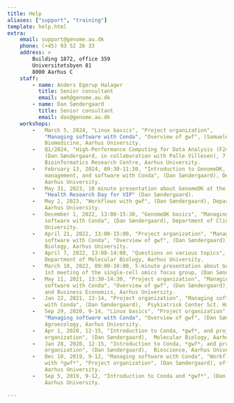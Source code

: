 ```yaml
---
title: Help
aliases: ["support", "training"]
template: help.html
extra:
    email: support@genome.au.dk
    phone: (+45) 93 52 26 33
    address: >
        Building 1872, office 359
        Universitetsbyen 81
        8000 Aarhus C
    staff:
        - name: Anders Egerup Halager
          title: Senior consultant
          email: aeh@genome.au.dk
        - name: Dan Søndergaard
          title: Senior consultant
          email: das@genome.au.dk
    workshops:
        -   March 5, 2024, "Linux basics", "Project organization",
            "Managing software with Conda", "Overview of gwf", (Samuele Soraggi), Department of
            Biomedicine, Aarhus University.
        -   Q1/2024, "High-Performance Computing for Data Analysis (F24.505222U003.A)"
            (Dan Søndergaard, in collaboration with Palle Villesen), 7 week/5 ECTS course,
            Bioinformatics Research Centre, Aarhus University.
        -   February 13, 2024, 09:30-11:30, "Introduction to GenomeDK, project
            management, and software with Conda", (Dan Søndergaard), Department of Biomedicine/NCRR,
            Aarhus University.
        -   May 31, 2023, 10 minute presentation about GenomeDK at the annual
            "Health Research Day for VIP" (Dan Søndergaard).
        -   May 2, 2023, "Workflows with gwf", (Dan Søndergaard), Department of Biology,
            Aarhus University.
        -   December 1, 2022, 13:00-15:30, "GenomeDK basics", "Managing
            software with Conda", (Dan Søndergaard), Department of Clinical Biochemistry, Aarhus
            University.
        -   April 21, 2022, 13:00-15:00, "Project organization", "Managing
            software with Conda", "Overview of gwf", (Dan Søndergaard), Department of Molecular
            Biology, Aarhus University.
        -   April 7, 2022, 13:00-14:00, "Questions on various topics", (Dan Søndergaard),
            Department of Molecular Biology, Aarhus University.
        -   March 10, 2022, 09:00-10:00, 5-minute presentation about GenomeDK at
            1st meeting of the single-cell omics focus group, (Dan Søndergaard),  Aarhus University.
        -   May 11, 2021, 13:30-14:30, "Project organization", "Managing
            software with Conda", "Overview of gwf", (Dan Søndergaard),  Department of Economics
            and Business Economics, Aarhus University.
        -   Jan 22, 2021, 13-14, "Project organization", "Managing software
            with Conda", (Dan Søndergaard),  Psykiatrisk Center Sct. Hans, Region H.
        -   Sep 29, 2020, 9-14, "Linux basics", "Project organization",
            "Managing software with Conda", "Overview of gwf", (Dan Søndergaard),  Department of
            Agroecology, Aarhus University.
        -   Apr 1, 2020, 12-15, "Introduction to Conda, *gwf*, and project
            organization", (Dan Søndergaard),  Molecular Biology, Aarhus University.
        -   Jan 28, 2020, 12-15, "Introduction to Conda, *gwf*, and project
            organization", (Dan Søndergaard),  Bioscience, Aarhus University.
        -   Dec 10, 2019, 9-12, "Managing software with Conda", "Workflows
            with *gwf*", "Project organization", (Dan Søndergaard), official GenomeDK workshop,
            Aarhus University.
        -   Sep 5, 2019, 9-12, "Introduction to Conda and *gwf*", (Dan Søndergaard), Børglum Lab,
            Aarhus University.

---
```

